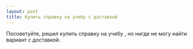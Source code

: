 ```yaml
---
layout: post 
title: Купить справку на учебу с доставкой 
--- 
```

Посоветуйте, решил купить справку на учебу , но нигде не могу найти вариант с доставкой.